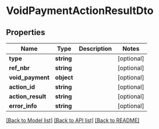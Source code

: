 # VoidPaymentActionResultDto

## Properties
Name | Type | Description | Notes
------------ | ------------- | ------------- | -------------
**type** | **string** |  | [optional] 
**ref_nbr** | **string** |  | [optional] 
**void_payment** | **object** |  | [optional] 
**action_id** | **string** |  | [optional] 
**action_result** | **string** |  | [optional] 
**error_info** | **string** |  | [optional] 

[[Back to Model list]](../README.md#documentation-for-models) [[Back to API list]](../README.md#documentation-for-api-endpoints) [[Back to README]](../README.md)


